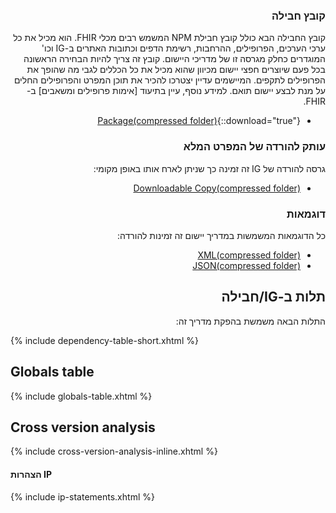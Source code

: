 <div dir="rtl" markdown="1">

### קובץ חבילה

קובץ החבילה הבא כולל קובץ חבילת NPM המשמש רבים מכלי FHIR. הוא מכיל את כל ערכי הערכים, הפרופילים, ההרחבות, רשימת הדפים וכתובות האתרים ב-IG וכו' המוגדרים כחלק מגרסה זו של מדריכי היישום. קובץ זה צריך להיות הבחירה הראשונה בכל פעם שיוצרים חפצי יישום מכיוון שהוא מכיל את כל הכללים לגבי מה שהופך את הפרופילים לתקפים. המיישמים עדיין יצטרכו להכיר את תוכן המפרט והפרופילים החלים על מנת לבצע יישום תואם. למידע נוסף, עיין בתיעוד [אימות פרופילים ומשאבים] ב-FHIR.

- [Package(compressed folder)](package.tgz){::download="true"}

### עותק להורדה של המפרט המלא

גרסה להורדה של IG זה זמינה כך שניתן לארח אותו באופן מקומי:

- [Downloadable Copy(compressed folder)](full-ig.zip)

### דוגמאות

כל הדוגמאות המשמשות במדריך יישום זה זמינות להורדה:

- [XML(compressed folder)](examples.xml.zip)
- [JSON(compressed folder)](examples.json.zip)

## תלות ב-IG/חבילה

התלות הבאה משמשת בהפקת מדריך זה:
</div>

{% include dependency-table-short.xhtml %}

## Globals table

{% include globals-table.xhtml %}

## Cross version analysis

{% include cross-version-analysis-inline.xhtml %}

#### הצהרות IP

{% include ip-statements.xhtml %}


</div>
